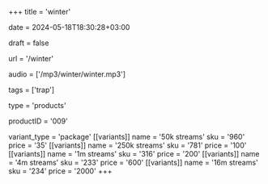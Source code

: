 +++
title = 'winter'

date = 2024-05-18T18:30:28+03:00

draft = false

url = '/winter'

audio = ['/mp3/winter/winter.mp3']

tags = ['trap']

type = 'products'

productID = '009'

variant_type = 'package'
[[variants]]
name = '50k streams'
sku = '960'
price = '35'
[[variants]]
name = '250k streams'
sku = '781'
price = '100'
[[variants]]
name = '1m streams'
sku = '316'
price = '200'
[[variants]]
name = '4m streams'
sku = '233'
price = '600'
[[variants]]
name = '16m streams'
sku = '234'
price = '2000'
+++
